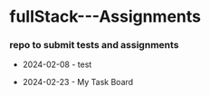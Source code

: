 # fullStack---Assignments 
### repo to submit tests and assignments 



- 2024-02-08 - test

- 2024-02-23 - My Task Board
